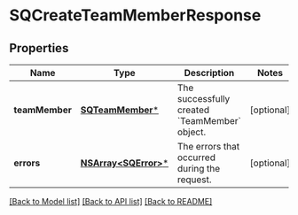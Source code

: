 # SQCreateTeamMemberResponse

## Properties
Name | Type | Description | Notes
------------ | ------------- | ------------- | -------------
**teamMember** | [**SQTeamMember***](SQTeamMember.md) | The successfully created &#x60;TeamMember&#x60; object. | [optional] 
**errors** | [**NSArray&lt;SQError&gt;***](SQError.md) | The errors that occurred during the request. | [optional] 

[[Back to Model list]](../README.md#documentation-for-models) [[Back to API list]](../README.md#documentation-for-api-endpoints) [[Back to README]](../README.md)


